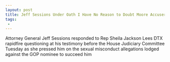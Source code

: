 ```yaml
---
layout: post
title: Jeff Sessions Under Oath I Have No Reason to Doubt Moore Accusers
tags:
 -
---
```

Attorney General Jeff Sessions responded to Rep Sheila Jackson Lees DTX rapidfire questioning at his testimony before the House Judiciary Committee Tuesday as she pressed him on the sexual misconduct allegations lodged against the GOP nominee to succeed him
